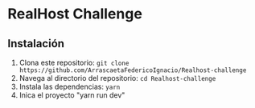 # RealHost Challenge

## Instalación

1. Clona este repositorio: `git clone https://github.com/ArrascaetaFedericoIgnacio/Realhost-challenge`
2. Navega al directorio del repositorio: `cd Realhost-challenge`
3. Instala las dependencias: `yarn`
4. Inica el proyecto "yarn run dev" 

